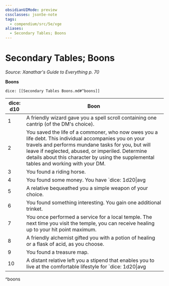 ```yaml
---
obsidianUIMode: preview
cssclasses: json5e-note
tags:
  - compendium/src/5e/xge
aliases:
  - Secondary Tables; Boons
---
```

# Secondary Tables; Boons
*Source: Xanathar's Guide to Everything p. 70* 

**Boons**

`dice: [[Secondary Tables Boons.md#^boons]]`

| dice: d10 | Boon |
|-----------|------|
| 1 | A friendly wizard gave you a spell scroll containing one cantrip (of the DM's choice). |
| 2 | You saved the life of a commoner, who now owes you a life debt. This individual accompanies you on your travels and performs mundane tasks for you, but will leave if neglected, abused, or imperiled. Determine details about this character by using the supplemental tables and working with your DM. |
| 3 | You found a riding horse. |
| 4 | You found some money. You have `dice: 1d20\|avg|noform` (`1d20`) gp in addition to your regular starting funds. |
| 5 | A relative bequeathed you a simple weapon of your choice. |
| 6 | You found something interesting. You gain one additional trinket. |
| 7 | You once performed a service for a local temple. The next time you visit the temple, you can receive healing up to your hit point maximum. |
| 8 | A friendly alchemist gifted you with a potion of healing or a flask of acid, as you choose. |
| 9 | You found a treasure map. |
| 10 | A distant relative left you a stipend that enables you to live at the comfortable lifestyle for `dice: 1d20\|avg|noform` (`1d20`) years. If you choose to live at a higher lifestyle, you reduce the price of the lifestyle by 2 gp during that time period. |
^boons
